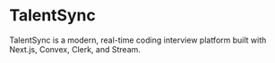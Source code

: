 # TalentSync
TalentSync is a modern, real-time coding interview platform built with Next.js, Convex, Clerk, and Stream.
